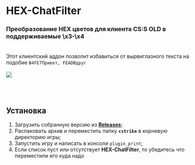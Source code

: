 # HEX-ChatFilter
### Преобразование HEX цветов для клиента CS:S OLD в поддерживаемые \x3-\x4<br><br>

Этот клиентский аддон позволит избавиться от вырвиглазного текста на подобие `B4FE7Привет, FEADBдруг`<br><br>
<img src="https://i.imgur.com/omJXWRN.jpeg" />

<br><br>
## Установка
1. Загрузить собранную версию из **[Releases](https://github.com/deathscore13/HEX-ChatFilter/releases)**;
2. Распаковать архив и переместить папку **`cstrike`** в корневую директорию игры;
3. Запустить игру и написать в консоли `plugin_print`;
4. Если список пуст или отсутствует **HEX-ChatFilter**, то убедитесь что переместили его куда надо
